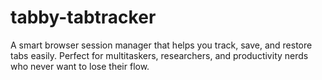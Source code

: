 # tabby-tabtracker
A smart browser session manager that helps you track, save, and restore tabs easily. Perfect for multitaskers, researchers, and productivity nerds who never want to lose their flow.

